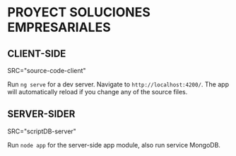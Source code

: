 # PROYECT SOLUCIONES EMPRESARIALES


## CLIENT-SIDE

SRC="source-code-client"

Run `ng serve` for a dev server. Navigate to `http://localhost:4200/`. The app will automatically reload if you change any of the source files.


## SERVER-SIDER

SRC="scriptDB-server"

Run `node app` for  the server-side app module, also run service MongoDB.




